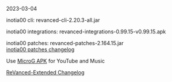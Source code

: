 2023-03-04
  
inotia00 cli: revanced-cli-2.20.3-all.jar  

inotia00 integrations: revanced-integrations-0.99.15-v0.99.15.apk  

inotia00 patches: revanced-patches-2.164.15.jar  
[inotia00 patches changelog](https://github.com/inotia00/revanced-patches/releases/tag/v2.164.15)  

Use [MicroG APK](https://github.com/inotia00/VancedMicroG/releases/latest/download/microg.apk) for YouTube and Music

[ReVanced-Extended Changelog](https://github.com/Kingsmanvn-Official/ReVanced-Extended/blob/main/changelog.md)
